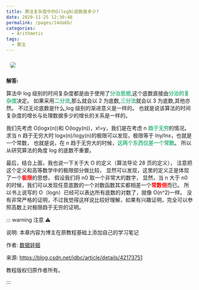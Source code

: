 ```yaml
---
title: 算法复杂度中的O(logN)底数是多少?
date: 2020-11-25 12:30:48
permalink: /pages/14da6b/
categories:
  - Arithmetic
tags:
  - 算法
---
```


<img src="https://cdn.jsdelivr.net/gh/yao-zhixiang/CDN/images/anime/fate/688669.png" style="margin: 10px; border-radius: 5px;" />

<!-- more -->

**解答:**

算法中 log 级别的时间复杂度都是由于使用了<span style="color: #42b983;font-weight: bold;">分治思想</span>,这个底数直接由<span style="color: #42b983;font-weight: bold;">分治的复杂度</span>决定。
如果采用<span style="color: #42b983;font-weight: bold;">二分法</span>,那么就会以 2 为底数,<span style="color: #42b983;font-weight: bold;">三分法</span>就会以 3 为底数,其他亦然。
不过无论底数是什么,log 级别的渐进意义是一样的。
也就是说该算法的时间复杂度的增长与处理数据多少的增长的关系是一样的。

我们先考虑 O(logx(n))和 O(logy(n))，x!=y，我们是在考虑 n <span style="color: #42b983;font-weight: bold;">趋于无穷</span>的情况。
求当 n 趋于无穷大时 logx(n)/logy(n)的极限可以发现，极限等于 lny/lnx，也就是一个常数，
也就是说，在 n 趋于无穷大的时候，<span style="color: #42b983;font-weight: bold;">这两个东西仅差一个常数</span>。
所以从研究算法的角度 log 的底数不重要。

最后，结合上面，我也说一下关于大 O 的定义（算法导论 28 页的定义），
注意把这个定义和高等数学中的极限部分做比较，
显然可以发现，这里的定义正是体现了一个<span style="color: #ff0000;font-weight: bold;">极限</span>的思想，
假设我们将 n0 取一个非常大的数字，
显然，当 n 大于 n0 的时候，我们可以发现任意底数的一个对数函数其实都相差一个<span style="color: #ff0000;font-weight: bold;">常数倍</span>而已。
所以书上说写的 O（logn）已经可以表达所有底数的对数了，就像 O(n^2)一样。
没有非常严格的证明，不过我觉得这样说比较好理解，如果有兴趣证明，完全可以参照高数上对极限趋于无穷的证明。

::: warning 注意 ⚠️

说明: 本章内容为博主在原教程基础上添加自己的学习笔记

作者: [数据娃掘](https://blog.csdn.net/jdbc)

来源: <https://blog.csdn.net/jdbc/article/details/42173751>

教程版权归原作者所有。

:::
